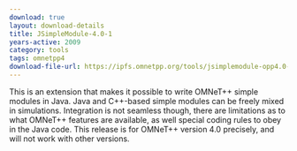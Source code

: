 ```yaml
---
download: true
layout: download-details
title: JSimpleModule-4.0-1
years-active: 2009
category: tools
tags: omnetpp4
download-file-url: https://ipfs.omnetpp.org/tools/jsimplemodule-opp4.0-1.tgz
---
```


This is an extension that makes it possible to write OMNeT++ simple modules in
Java. Java and C++-based simple modules can be freely mixed in simulations.
Integration is not seamless though, there are limitations as to what OMNeT++
features are available, as well special coding rules to obey in the Java code.
This release is for OMNeT++ version 4.0 precisely, and will not work with other
versions.
